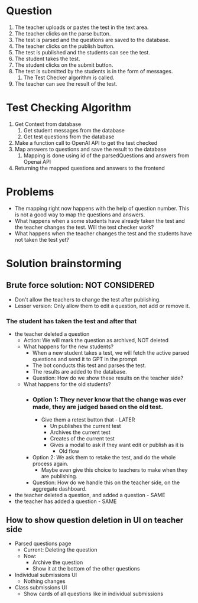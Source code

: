 # Question

1. The teacher uploads or pastes the test in the text area.
2. The teacher clicks on the parse button.
3. The test is parsed and the questions are saved to the database.
4. The teacher clicks on the publish button.
5. The test is published and the students can see the test.
6. The student takes the test.
7. The student clicks on the submit button.
8. The test is submitted by the students is in the form of messages.
   1. The Test Checker algorithm is called.
9. The teacher can see the result of the test.

# Test Checking Algorithm

1. Get Context from database
   1. Get student messages from the database
   2. Get test questions from the database
2. Make a function call to OpenAI API to get the test checked
3. Map answers to questions and save the result to the database
   1. Mapping is done using id of the parsedQuestions and answers from Openai API
4. Returning the mapped questions and answers to the frontend

# Problems

- The mapping right now happens with the help of question number. This is not a good way to map the questions and answers.
- What happens when a some students have already taken the test and the teacher changes the test. Will the test checker work?
- What happens when the teacher changes the test and the students have not taken the test yet?

# Solution brainstorming

## Brute force solution: NOT CONSIDERED

- Don't allow the teachers to change the test after publishing.
- Lesser version: Only allow them to edit a question, not add or remove it.

### The student has taken the test and after that

- the teacher deleted a question
  - Action: We will mark the question as archived, NOT deleted
  - What happens for the new students?
    - When a new student takes a test, we will fetch the active parsed questions and send it to GPT in the prompt
    - The bot conducts this test and parses the test.
    - The results are added to the database.
    - Question: How do we show these results on the teacher side?
  - What happens for the old students?
    - ### Option 1: They never know that the change was ever made, they are judged based on the old test.
      - Give them a retest button that - LATER
        - Un publishes the current test
        - Archives the current test
        - Creates of the current test
        - Gives a modal to ask if they want edit or publish as it is
          - Old flow
    - Option 2: We ask them to retake the test, and do the whole process again.
      - Maybe even give this choice to teachers to make when they are publishing.
    - Question: How do we handle this on the teacher side, on the aggregate dashboard.
- the teacher deleted a question, and added a question - SAME
- the teacher has added a question - SAME

## How to show question deletion in UI on teacher side

- Parsed questions page
  - Current: Deleting the question
  - Now:
    - Archive the question
    - Show it at the bottom of the other questions
- Individual submissions UI
  - Nothing changes
- Class submissions UI
  - Show cards of all questions like in individual submissions
